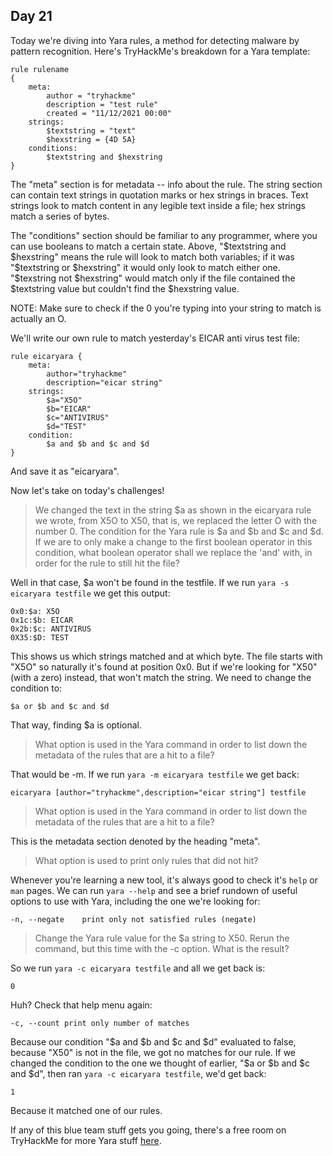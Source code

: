 ## Day 21

Today we're diving into Yara rules, a method for detecting malware by pattern recognition. Here's TryHackMe's breakdown for a Yara template:

    rule rulename
    {
        meta:
            author = "tryhackme"
            description = "test rule"
            created = "11/12/2021 00:00"
        strings:
            $textstring = "text"
            $hexstring = {4D 5A}
        conditions:
            $textstring and $hexstring
    }

The "meta" section is for metadata -- info about the rule. The string section can contain text strings in quotation marks or hex strings in braces. Text strings look to match content in any legible text inside a file; hex strings match a series of bytes.  

The "conditions" section should be familiar to any programmer, where you can use booleans to match a certain state. Above, "$textstring and $hexstring" means the rule will look to match both variables; if it was "$textstring or $hexstring" it would only look to match either one. "$texstring not $hexstring" would match only if the file contained the $textstring value but couldn't find the $hexstring value.  

NOTE: Make sure to check if the 0 you're typing into your string to match is actually an O.  

We'll write our own rule to match yesterday's EICAR anti virus test file:

    rule eicaryara {
        meta:
            author="tryhackme"
            description="eicar string"
        strings:
            $a="X5O"
            $b="EICAR"
            $c="ANTIVIRUS"
            $d="TEST"
        condition:
            $a and $b and $c and $d
    }

And save it as "eicaryara".  

Now let's take on today's challenges!  

>  We changed the text in the string $a as shown in the eicaryara rule we wrote, from X5O to X50, that is, we replaced the letter O with the number 0. The condition for the Yara rule is $a and $b and $c and $d. If we are to only make a change to the first boolean operator in this condition, what boolean operator shall we replace the 'and' with, in order for the rule to still hit the file? 

Well in that case, $a won't be found in the testfile. If we run `yara -s eicaryara testfile` we get this output:

    0x0:$a: X5O
    0x1c:$b: EICAR
    0x2b:$c: ANTIVIRUS
    0X35:$D: TEST

This shows us which strings matched and at which byte. The file starts with "X5O" so naturally it's found at position 0x0. But if we're looking for "X50" (with a zero) instead, that won't match the string. We need to change the condition to:

    $a or $b and $c and $d

That way, finding $a is optional.  

> What option is used in the Yara command in order to list down the metadata of the rules that are a hit to a file? 

That would be -m. If we run `yara -m eicaryara testfile` we get back:

    eicaryara [author="tryhackme",description="eicar string"] testfile

> What option is used in the Yara command in order to list down the metadata of the rules that are a hit to a file? 

This is the metadata section denoted by the heading "meta".  

> What option is used to print only rules that did not hit?

Whenever you're learning a new tool, it's always good to check it's `help` or `man` pages. We can run `yara --help` and see a brief rundown of useful options to use with Yara, including the one we're looking for:

    -n, --negate    print only not satisfied rules (negate)

> Change the Yara rule value for the $a string to X50. Rerun the command, but this time with the -c option. What is the result?

So we run `yara -c eicaryara testfile` and all we get back is:

    0

Huh? Check that help menu again: 

    -c, --count print only number of matches

Because our condition "$a and $b and $c and $d" evaluated to false, because "X50" is not in the file, we got no matches for our rule. If we changed the condition to the one we thought of earlier, "$a or $b and $c and $d", then ran `yara -c eicaryara testfile`, we'd get back:

    1

Because it matched one of our rules.  

If any of this blue team stuff gets you going, there's a free room on TryHackMe for more Yara stuff [here](https://tryhackme.com/room/yara).  
